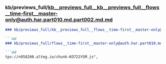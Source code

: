 ### kb/previews_full/kb__previews_full__kb__previews_full__flows__time-first__master-only@auth.har.part010.md.part002.md.md

```md
### kb/previews_full/kb__previews_full__flows__time-first__master-only@auth.har.part010.md.part002.md

```md
### kb/previews_full/flows__time-first__master-only@auth.har.part010.md (part 002)

```md
tps://n958200.alteg.io/chunk-KO722YSM.js",
                   
```

```

```

```
